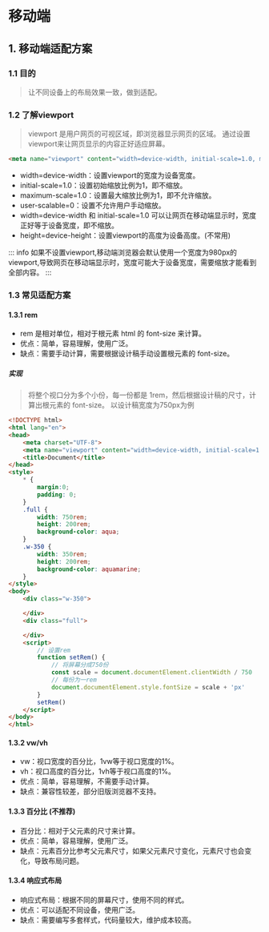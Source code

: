 # 移动端

## 1. 移动端适配方案

### 1.1 目的

> 让不同设备上的布局效果一致，做到适配。

### 1.2 了解viewport

> viewport 是用户网页的可视区域，即浏览器显示网页的区域。
> 通过设置viewport来让网页显示的内容正好适应屏幕。

```html
<meta name="viewport" content="width=device-width, initial-scale=1.0, maximum-scale=1.0, user-scalable=0">
```

- width=device-width：设置viewport的宽度为设备宽度。
- initial-scale=1.0：设置初始缩放比例为1，即不缩放。
- maximum-scale=1.0：设置最大缩放比例为1，即不允许缩放。
- user-scalable=0：设置不允许用户手动缩放。
- width=device-width 和 initial-scale=1.0 可以让网页在移动端显示时，宽度正好等于设备宽度，即不缩放。
- height=device-height：设置viewport的高度为设备高度。(不常用)

::: info
如果不设置viewport,移动端浏览器会默认使用一个宽度为980px的viewport,导致网页在移动端显示时，宽度可能大于设备宽度，需要缩放才能看到全部内容。
:::

### 1.3 常见适配方案

#### 1.3.1 rem

- rem 是相对单位，相对于根元素 html 的 font-size 来计算。
- 优点：简单，容易理解，使用广泛。
- 缺点：需要手动计算，需要根据设计稿手动设置根元素的 font-size。

##### 实现

> 将整个视口分为多个小份，每一份都是 1rem，然后根据设计稿的尺寸，计算出根元素的 font-size。
> 以设计稿宽度为750px为例

```html
<!DOCTYPE html>
<html lang="en">
<head>
    <meta charset="UTF-8">
    <meta name="viewport" content="width=device-width, initial-scale=1.0">
    <title>Document</title>
</head>
<style>
    * {
        margin:0;
        padding: 0;
    }
    .full {
        width: 750rem;
        height: 200rem;
        background-color: aqua;
    }
    .w-350 {
        width: 350rem;
        height: 200rem;
        background-color: aquamarine;
    }
</style>
<body>
    <div class="w-350">

    </div>
    <div class="full">

    </div>
    <script>
        // 设置rem
        function setRem() {
            // 将屏幕分成750份
            const scale = document.documentElement.clientWidth / 750
            // 每份为一rem
            document.documentElement.style.fontSize = scale + 'px'
        }
        setRem()
    </script>
</body>
</html>
```

#### 1.3.2 vw/vh

- vw：视口宽度的百分比，1vw等于视口宽度的1%。
- vh：视口高度的百分比，1vh等于视口高度的1%。
- 优点：简单，容易理解，不需要手动计算。
- 缺点：兼容性较差，部分旧版浏览器不支持。

#### 1.3.3 百分比 (不推荐)

- 百分比：相对于父元素的尺寸来计算。
- 优点：简单，容易理解，使用广泛。
- 缺点：元素百分比参考父元素尺寸，如果父元素尺寸变化，元素尺寸也会变化，导致布局问题。

#### 1.3.4 响应式布局

- 响应式布局：根据不同的屏幕尺寸，使用不同的样式。
- 优点：可以适配不同设备，使用广泛。
- 缺点：需要编写多套样式，代码量较大，维护成本较高。


